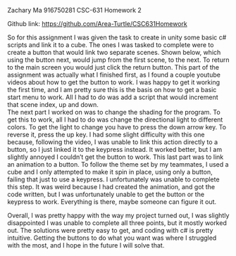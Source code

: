 Zachary Ma
916750281
CSC-631
Homework 2

Github link: https://github.com/Area-Turtle/CSC631Homework 


So for this assignment I was given the task to create in unity some basic c# scripts and link it to a cube. The ones I was tasked to complete were to create a button that would link two separate scenes. Shown below, which using the button next, would jump from the first scene, to the next. 
To return to the main screen you would just click the return button. This part of the assignment was actually what I finished first, as I found a couple youtube videos about how to get the button to work. I was happy to get it working the first time, and I am pretty sure this is the basis on how to get a basic start menu to work. All I had to do was add a script that would increment that scene index, up and down.  
The next part I worked on was to change the shading for the program. To get this to work, all I had to do was change the directional light to different colors. To get the light to change you have to press the down arrow key. To reverse it, press the up key. I had some slight difficulty with this one because, following the video, I was unable to link this action directly to a button, so I just linked it to the keypress instead. It worked better, but I am slightly annoyed I couldn’t get the button to work.
This last part was to link an animation to a button. To follow the theme set by my teammates, I used a cube and I only attempted to make it spin in place, using only a button, failing that just to use a keypress. I unfortunately was unable to complete this step. It was weird because I had created the animation, and got the code written, but I was unfortunately unable to get the button or the keypress to work. Everything is there, maybe someone can figure it out.

Overall, I was pretty happy with the way my project turned out, I was slightly disappointed I was unable to complete all three points, but it mostly worked out. The solutions were pretty easy to get, and coding with c# is pretty intuitive. Getting the buttons to do what you want was where I struggled with the most, and I hope in the future I will solve that. 
